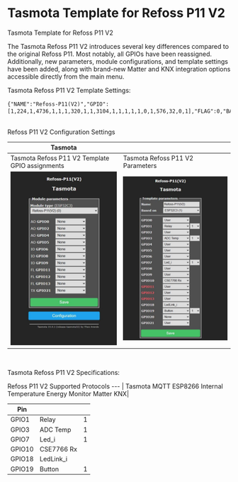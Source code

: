 # Tasmota Template for Refoss P11 V2
Tasmota Template for Refoss P11 V2

The Tasmota Refoss P11 V2 introduces several key differences compared to the original Refoss P11. Most notably, all GPIOs have been reassigned. Additionally, new parameters, module configurations, and template settings have been added, along with brand-new Matter and KNX integration options accessible directly from the main menu. 

Tasmota Refoss P11 V2 Template Settings:

````
{"NAME":"Refoss-P11(V2)","GPIO":[1,224,1,4736,1,1,1,320,1,1,3104,1,1,1,1,1,0,1,576,32,0,1],"FLAG":0,"BASE":1}
````

</BR>
Refoss P11 V2 Configuration Settings
</BR>

Tasmota ||
--- | --- |
Tasmota Refoss P11 V2 Template GPIO assignments | Tasmota Refoss P11 V2 Parameters |
![Refoss P11 V2 Parameters](Images/Tasmota-Refoss-P11V2-Parameters.jpg) | ![Refoss P11 V2 Template GPIO assignments ](Images/Tasmota-Refoss-P11V2-Template.jpg) |

</BR>

Tasmota Refoss P11 V2 Specifications:

Refoss P11 V2 Supported Protocols
--- |
Tasmota
MQTT
ESP8266
Internal Temperature
Energy Monitor
Matter
KNX|


Pin | | |
--- | --- | ---
GPIO1	| Relay | 1
GPIO3	| ADC Temp | 1 
GPIO7	| Led_i | 1
GPIO10	| CSE7766 Rx	|
GPIO18	| LedLink_i	| 
GPIO19	| Button | 1

</BR>

  

